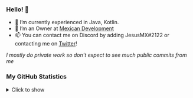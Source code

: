### Hello! 👋

- 🌱 I’m currently experienced in Java, Kotlin.
- 🔭 I’m an Owner at [Mexican Development](https://github.com/MexicanDevelopment)
- 📫 You can contact me on Discord by adding JesusMX#2122 or contacting me on [Twitter](https://twitter.com/GEZT27)!

*I mostly do private work so don't expect to see much public commits from me*

### My GitHub Statistics
<details>
   <summary>Click to show</summary>
   <img align="Left" alt="JesusMX's Github Stats" src="https://github-readme-stats.vercel.app/api?username=m3xicang0d&include_all_commits=true&count_private=true&show_icons=true&hide_border=true&theme=dark" />
   <img style="float: right;" alt="Most Used Languages" src="https://github-readme-stats.vercel.app/api/top-langs/?username=m3xicang0d&langs_count=10&layout=compact&hide_border=true&theme=dark"/>
</details>
